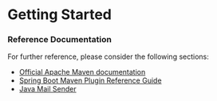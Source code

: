 # Getting Started

### Reference Documentation
For further reference, please consider the following sections:

* [Official Apache Maven documentation](https://maven.apache.org/guides/index.html)
* [Spring Boot Maven Plugin Reference Guide](https://docs.spring.io/spring-boot/docs/2.1.11.RELEASE/maven-plugin/)
* [Java Mail Sender](https://docs.spring.io/spring-boot/docs/2.2.2.RELEASE/reference/htmlsingle/#boot-features-email)

